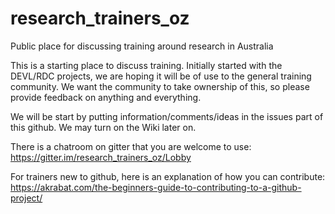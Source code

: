 # research_trainers_oz
Public place for discussing training around research in Australia

This is a starting place to discuss training. Initially started with the DEVL/RDC projects, we are hoping it will be of use to the general training community. We want the community to take ownership of this, so please provide feedback on anything and everything.

We will be start by putting information/comments/ideas in the issues part of this github. We may turn on the Wiki later on.

There is a chatroom on gitter that you are welcome to use:
https://gitter.im/research_trainers_oz/Lobby

For trainers new to github, here is an explanation of how you can contribute:
https://akrabat.com/the-beginners-guide-to-contributing-to-a-github-project/
